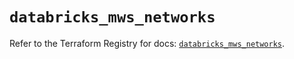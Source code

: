 # `databricks_mws_networks`

Refer to the Terraform Registry for docs: [`databricks_mws_networks`](https://registry.terraform.io/providers/databricks/databricks/1.65.1/docs/resources/mws_networks).
